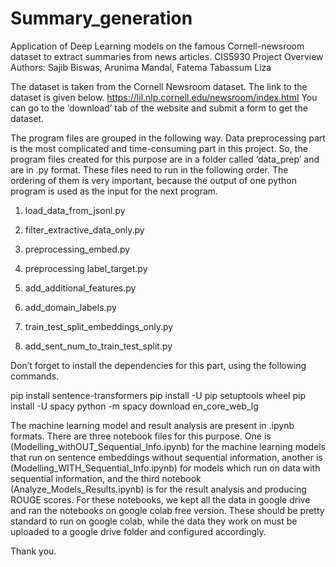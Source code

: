 # Summary_generation
Application of Deep Learning models on the famous Cornell-newsroom dataset to extract summaries from news articles.
CIS5930 Project Overview
Authors: Sajib Biswas, Arunima Mandal, Fatema Tabassum Liza

The dataset is taken from the Cornell Newsroom dataset. The link to the dataset is given below.
https://lil.nlp.cornell.edu/newsroom/index.html 
You can go to the ‘download’ tab of the website and submit a form to get the dataset. 

The program files are grouped in the following way.
Data preprocessing part is the most complicated and time-consuming part in this project. So, the program files created for this purpose are in a folder called ‘data_prep’ and are in .py format. These files need to run in the following order. The ordering of them is very important, because the output of one python program is used as the input for the next program. 

1. load_data_from_jsonl.py

2. filter_extractive_data_only.py

3. preprocessing_embed.py

4. preprocessing label_target.py

5. add_additional_features.py

6. add_domain_labels.py

7. train_test_split_embeddings_only.py

8. add_sent_num_to_train_test_split.py

Don’t forget to install the dependencies for this part, using the following commands. 

pip install sentence-transformers
pip install -U pip setuptools wheel
pip install -U spacy
python -m spacy download en_core_web_lg


The machine learning model and result analysis are present in .ipynb formats. There are three notebook files for this purpose. One is (Modelling_withOUT_Sequential_Info.ipynb) for the machine learning models that run on sentence embeddings without sequential information, another is (Modelling_WITH_Sequential_Info.ipynb) for models which run on data with sequential information, and the third notebook (Analyze_Models_Results.ipynb) is for the result analysis and producing ROUGE scores. For these notebooks, we kept all the data in google drive and ran the notebooks on google colab free version. These should be pretty standard to run on google colab, while the data they work on must be uploaded to a google drive folder and configured accordingly. 

Thank you.




